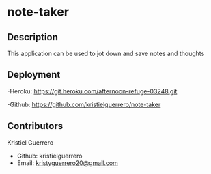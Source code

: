 # note-taker

## Description

This application can be used to jot down and save notes and thoughts

## Deployment

-Heroku: https://git.heroku.com/afternoon-refuge-03248.git

-Github: https://github.com/kristielguerrero/note-taker

## Contributors

Kristiel Guerrero

- Github: kristielguerrero
- Email: kristyguerrero20@gmail.com
